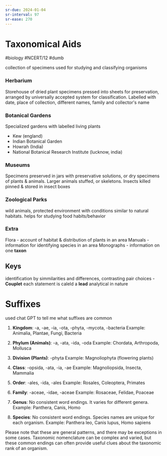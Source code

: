 ```yaml
---
sr-due: 2024-01-04
sr-interval: 97
sr-ease: 270
---
```

# Taxonomical Aids
#biology #NCERT/12 #dumb

collection of specimens used for studying and classifying organisms 

### Herbarium
Storehouse of dried plant specimens pressed into sheets for preservation, arranged by universally accepted system for classification. Labelled with date, place of collection, different names, family and collector's name

### Botanical Gardens
Specialized gardens with labelled living plants
- Kew (england)
- Indian Botanical Garden
- Howrah (India)
- National Botanical Research Institute (lucknow, india)

### Museums
Specimens preserved in jars with preservative solutions, or dry specimens of plants & animals.
Larger animals stuffed, or skeletons.
Insects killed pinned & stored in insect boxes

### Zoological Parks
wild animals, protected environment with conditions similar to natural habitats. 
helps for studying food habits/behavior
### Extra
Flora - account of habitat & distribution of plants in an area
Manuals - information for identifying species in an area
Monographs - information on one **taxon**
## Keys
identification by simmilarities and differences,
contrasting pair choices - **Couplet**
each statement is caleld a **lead**
analytical in nature

# Suffixes
used chat GPT to tell me what suffixes are common
1. **Kingdom**: -a, -ae, -ia, -ota, -phyta, -mycota, -bacteria
   Example: Animalia, Plantae, Fungi, Bacteria

2. **Phylum (Animals)**: -a, -ata, -ida, -oda
   Example: Chordata, Arthropoda, Mollusca

3. **Division (Plants)**: -phyta
   Example: Magnoliophyta (flowering plants)

4. **Class**: -opsida, -ata, -ia, -ae
   Example: Magnoliopsida, Insecta, Mammalia

5. **Order**: -ales, -ida, -ales
   Example: Rosales, Coleoptera, Primates

6. **Family**: -aceae, -idae, -aceae
   Example: Rosaceae, Felidae, Poaceae

7. **Genus**: No consistent word endings. It varies for different genera.
   Example: Panthera, Canis, Homo

8. **Species**: No consistent word endings. Species names are unique for each organism.
   Example: Panthera leo, Canis lupus, Homo sapiens

Please note that these are general patterns, and there may be exceptions in some cases. Taxonomic nomenclature can be complex and varied, but these common endings can often provide useful clues about the taxonomic rank of an organism.